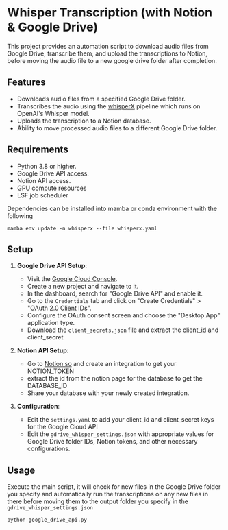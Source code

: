 
#  Whisper Transcription (with Notion & Google Drive)

This project provides an automation script to download audio files from Google Drive, transcribe them, and upload the transcriptions to Notion, before moving the audio file to a new google drive folder after completion.

## Features

- Downloads audio files from a specified Google Drive folder.
- Transcribes the audio using the [whisperX](https://github.com/m-bain/whisperX) pipeline which runs on OpenAI's Whisper model.
- Uploads the transcription to a Notion database.
- Ability to move processed audio files to a different Google Drive folder.

## Requirements

- Python 3.8 or higher.
- Google Drive API access.
- Notion API access.
- GPU compute resources
- LSF job scheduler

Dependencies can be installed into mamba or conda environment with the following

```{bash}
mamba env update -n whisperx --file whisperx.yaml
```

## Setup

1. **Google Drive API Setup**:
   - Visit the [Google Cloud Console](https://console.cloud.google.com/).
   - Create a new project and navigate to it.
   - In the dashboard, search for "Google Drive API" and enable it.
   - Go to the `Credentials` tab and click on "Create Credentials" > "OAuth 2.0 Client IDs".
   - Configure the OAuth consent screen and choose the "Desktop App" application type.
   - Download the `client_secrets.json` file and extract the client_id and client_secret

2. **Notion API Setup**:
   - Go to [Notion.so](https://www.notion.so/) and create an integration to get your NOTION_TOKEN
   - extract the id from the notion page for the database to get the DATABASE_ID
   - Share your database with your newly created integration.

3. **Configuration**:
   - Edit the `settings.yaml` to add your client_id and client_secret keys for the Google Cloud API
   - Edit the `gdrive_whisper_settings.json` with appropriate values for Google Drive folder IDs, Notion tokens, and other necessary configurations.


## Usage

Execute the main script, it will check for new files in the Google Drive folder
you specify and automatically run the transcriptions on any new files in there
before moving them to the output folder you specify in the `gdrive_whisper_settings.json`

   ```
   python google_drive_api.py
   ```

